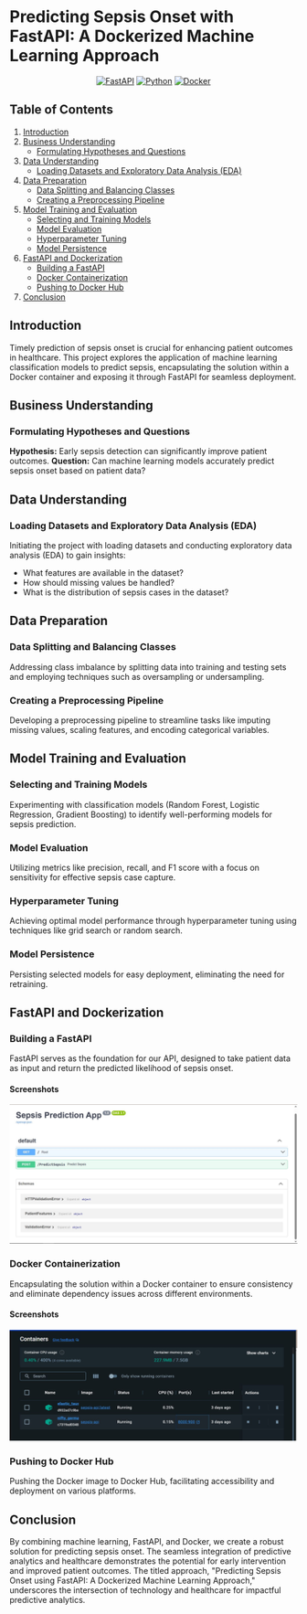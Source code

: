 # Predicting Sepsis Onset with FastAPI: A Dockerized Machine Learning Approach

<div align="center">

[![FastAPI](https://img.shields.io/badge/FastAPI-0.68.0-blue?style=flat-square&logo=fastapi)](https://fastapi.tiangolo.com/)
[![Python](https://img.shields.io/badge/Python-3.8.5-green?style=flat-square&logo=python)](https://www.python.org/)
[![Docker](https://img.shields.io/badge/Docker-Latest-blue?style=flat-square&logo=docker)](https://www.docker.com/)

</div>

## Table of Contents
1. [Introduction](#introduction)
2. [Business Understanding](#business-understanding)
   - [Formulating Hypotheses and Questions](#formulating-hypotheses-and-questions)
3. [Data Understanding](#data-understanding)
   - [Loading Datasets and Exploratory Data Analysis (EDA)](#loading-datasets-and-exploratory-data-analysis-eda)
4. [Data Preparation](#data-preparation)
   - [Data Splitting and Balancing Classes](#data-splitting-and-balancing-classes)
   - [Creating a Preprocessing Pipeline](#creating-a-preprocessing-pipeline)
5. [Model Training and Evaluation](#model-training-and-evaluation)
   - [Selecting and Training Models](#selecting-and-training-models)
   - [Model Evaluation](#model-evaluation)
   - [Hyperparameter Tuning](#hyperparameter-tuning)
   - [Model Persistence](#model-persistence)
6. [FastAPI and Dockerization](#fastapi-and-dockerization)
   - [Building a FastAPI](#building-a-fastapi)
   - [Docker Containerization](#docker-containerization)
   - [Pushing to Docker Hub](#pushing-to-docker-hub)
7. [Conclusion](#conclusion)

## Introduction
Timely prediction of sepsis onset is crucial for enhancing patient outcomes in healthcare. This project explores the application of machine learning classification models to predict sepsis, encapsulating the solution within a Docker container and exposing it through FastAPI for seamless deployment.

## Business Understanding
### Formulating Hypotheses and Questions
**Hypothesis:** Early sepsis detection can significantly improve patient outcomes.
**Question:** Can machine learning models accurately predict sepsis onset based on patient data?

## Data Understanding
### Loading Datasets and Exploratory Data Analysis (EDA)
Initiating the project with loading datasets and conducting exploratory data analysis (EDA) to gain insights:
- What features are available in the dataset?
- How should missing values be handled?
- What is the distribution of sepsis cases in the dataset?

## Data Preparation
### Data Splitting and Balancing Classes
Addressing class imbalance by splitting data into training and testing sets and employing techniques such as oversampling or undersampling.
### Creating a Preprocessing Pipeline
Developing a preprocessing pipeline to streamline tasks like imputing missing values, scaling features, and encoding categorical variables.

## Model Training and Evaluation
### Selecting and Training Models
Experimenting with classification models (Random Forest, Logistic Regression, Gradient Boosting) to identify well-performing models for sepsis prediction.
### Model Evaluation
Utilizing metrics like precision, recall, and F1 score with a focus on sensitivity for effective sepsis case capture.
### Hyperparameter Tuning
Achieving optimal model performance through hyperparameter tuning using techniques like grid search or random search.
### Model Persistence
Persisting selected models for easy deployment, eliminating the need for retraining.

## FastAPI and Dockerization
### Building a FastAPI
FastAPI serves as the foundation for our API, designed to take patient data as input and return the predicted likelihood of sepsis onset.

#### Screenshots
![FastAPI Screenshots](screenshots/fastapi.jpg)

### Docker Containerization
Encapsulating the solution within a Docker container to ensure consistency and eliminate dependency issues across different environments.

#### Screenshots
![Docker Screenshots](screenshots/docker.jpg)

### Pushing to Docker Hub
Pushing the Docker image to Docker Hub, facilitating accessibility and deployment on various platforms.

## Conclusion
By combining machine learning, FastAPI, and Docker, we create a robust solution for predicting sepsis onset. The seamless integration of predictive analytics and healthcare demonstrates the potential for early intervention and improved patient outcomes. The titled approach, "Predicting Sepsis Onset using FastAPI: A Dockerized Machine Learning Approach," underscores the intersection of technology and healthcare for impactful predictive analytics.